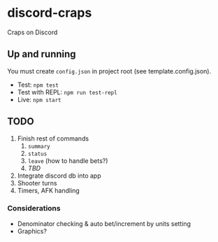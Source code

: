 # discord-craps

Craps on Discord

## Up and running

You must create `config.json` in project root (see template.config.json).

- Test: `npm test`
- Test with REPL: `npm run test-repl`
- Live: `npm start`

## TODO

1. Finish rest of commands
   1. `summary`
   2. `status`
   3. `leave` (how to handle bets?)
   4. _TBD_
2. Integrate discord db into app
3. Shooter turns
4. Timers, AFK handling

### Considerations

- Denominator checking & auto bet/increment by units setting
- Graphics?
